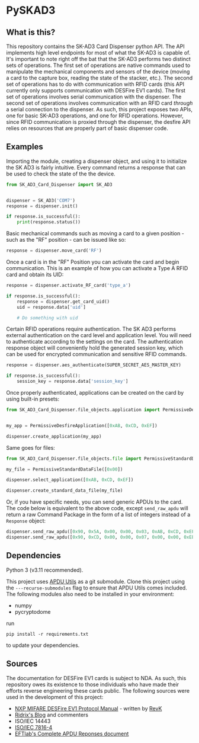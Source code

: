 # PySKAD3

## What is this?

This repository contains the SK-AD3 Card Dispenser python API. The API implements high level endpoints for most of what the SK-AD3 is capable of. It's important to note right off the bat that the SK-AD3 performs two distinct sets of operations. The first set of operations are native commands used to manipulate the mechanical components and sensors of the device (moving a card to the capture box, reading the state of the stacker, etc.). The second set of operations has to do with communication with RFID cards (this API currently only supports communication with DESFire EV1 cards). The first set of operations involves serial communication with the dispenser. The second set of operations involves communication with an RFID card *through* a serial connection to the dispenser. As such, this project exposes two APIs, one for basic SK-AD3 operations, and one for RFID operations. However, since RFID communication is proxied through the dispenser, the desfire API relies on resources that are properly part of basic dispenser code. 

## Examples

Importing the module, creating a dispenser object, and using it to initialize the SK AD3 is fairly intuitive. Every command returns a response that can be used to check the state of the the device.
```python
from SK_AD3_Card_Dispenser import SK_AD3


dispenser = SK_AD3('COM7')
response = dispenser.init()

if response.is_successful():
    print(response.status())
```

Basic mechanical commands such as moving a card to a given position - such as the "RF" position - can be issued like so:
```python
response = dispenser.move_card('RF')
```


Once a card is in the "RF" Position you can activate the card and begin communication. This is an example of how you can activate a Type A RFID card and obtain its UID:
```python
response = dispenser.activate_RF_card('type_a')

if response.is_successful():
    response = dispenser.get_card_uid()
    uid = response.data['uid']

    # Do something with uid
```

Certain RFID operations require authentication. The SK AD3 performs external authentication on the card level and application level. You will need to authenticate according to the settings on the card. The authentication response object will conveniently hold the generated session key, which can be used for encrypted communication and sensitive RFID commands.

```python
response = dispenser.aes_authenticate(SUPER_SECRET_AES_MASTER_KEY)

if response.is_successful():
    session_key = response.data['session_key']
```

Once properly authenticated, applications can be created on the card by using built-in presets:
```python
from SK_AD3_Card_Dispenser.file_objects.application import PermissiveDesfireApplication


my_app = PermissiveDesfireApplication([0xAB, 0xCD, 0xEF])

dispenser.create_application(my_app)
```

Same goes for files:
```python
from SK_AD3_Card_Dispenser.file_objects.file import PermissiveStandardDataFile

my_file = PermissiveStandardDataFile([0x00])

dispenser.select_application([0xAB, 0xCD, 0xEF])

dispenser.create_standard_data_file(my_file)    
```

Or, if you have specific needs, you can send generic APDUs to the card. The code below is equivalent to the above code, except `send_raw_apdu` will return a raw Command Package in the form of a list of integers instead of a ```Response``` object:

```python
dispenser.send_raw_apdu([0x90, 0x5A, 0x00, 0x00, 0x03, 0xAB, 0xCD, 0xEF, 0x00])
dispenser.send_raw_apdu([0x90, 0xCD, 0x00, 0x00, 0x07, 0x00, 0x00, 0xEE, 0xEE, 0x10, 0x00, 0x00, 0x00])
```

## Dependencies

Python 3 (v3.11 recommended).

This project uses [APDU Utils](https://github.com/HotelSierraWhiskey/apdu_utils) as a git submodule. Clone this project using the ```---recurse-submodules``` flag to ensure that APDU Utils comes included. The following modules also need to be installed in your environment:

- numpy
- pycryptodome

run 

```pip install -r requirements.txt```

to update your dependencies.

## Sources

The documentation for DESFire EV1 cards is subject to NDA. As such, this repository owes its existence to those individuals who have made their efforts reverse engineering these cards public. The following sources were used in the development of this project:

- [NXP MIFARE DESFire EV1 Protocol Manual](https://raw.githubusercontent.com/revk/DESFireAES/master/DESFire.pdf) - written by [RevK](https://github.com/revk)
- [Ridrix's Blog](https://ridrix.wordpress.com/tag/desfire-protocol/) and commenters
- ISO/IEC 14443
- [ISO/IEC 7816-4](https://github.com/dongri/emv-qrcode-doc/blob/master/ISO%20IEC%207816-4.pdf)
- [EFTlab's Complete APDU Reponses document](https://www.eftlab.com/knowledge-base/complete-list-of-apdu-responses)
